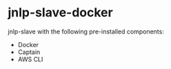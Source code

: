 # jnlp-slave-docker

jnlp-slave with the following pre-installed components:

* Docker
* Captain
* AWS CLI
